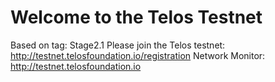 # Welcome to the Telos Testnet


Based on tag: Stage2.1
Please join the Telos testnet: http://testnet.telosfoundation.io/registration
Network Monitor: http://testnet.telosfoundation.io  
